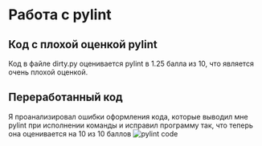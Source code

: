 # Работа с pylint

## Код с плохой оценкой pylint
Код в файле dirty.py оценивается pylint в 1.25 балла из 10, что является очень плохой оценкой.

## Переработанный код
Я проанализировал ошибки оформления кода, которые выводил мне pylint при исполнении команды и исправил программу так, что теперь она оценивается на 10 из 10 баллов
![pylint code](https://github.com/valerchikkk/PVS/blob/main/pylint/10%20%D0%B8%D0%B7%2010.JPG)
